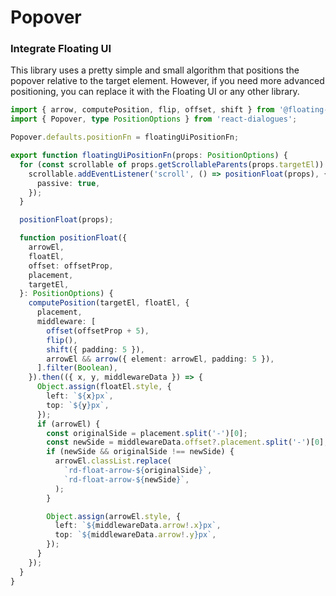 # Popover

### Integrate Floating UI

This library uses a pretty simple and small algorithm that positions the popover
relative to the target element. However, if you need more advanced positioning,
you can replace it with the Floating UI or any other library.

```typescript
import { arrow, computePosition, flip, offset, shift } from '@floating-ui/dom';
import { Popover, type PositionOptions } from 'react-dialogues';

Popover.defaults.positionFn = floatingUiPositionFn;

export function floatingUiPositionFn(props: PositionOptions) {
  for (const scrollable of props.getScrollableParents(props.targetEl)) {
    scrollable.addEventListener('scroll', () => positionFloat(props), {
      passive: true,
    });
  }

  positionFloat(props);

  function positionFloat({
    arrowEl,
    floatEl,
    offset: offsetProp,
    placement,
    targetEl,
  }: PositionOptions) {
    computePosition(targetEl, floatEl, {
      placement,
      middleware: [
        offset(offsetProp + 5),
        flip(),
        shift({ padding: 5 }),
        arrowEl && arrow({ element: arrowEl, padding: 5 }),
      ].filter(Boolean),
    }).then(({ x, y, middlewareData }) => {
      Object.assign(floatEl.style, {
        left: `${x}px`,
        top: `${y}px`,
      });
      if (arrowEl) {
        const originalSide = placement.split('-')[0];
        const newSide = middlewareData.offset?.placement.split('-')[0];
        if (newSide && originalSide !== newSide) {
          arrowEl.classList.replace(
            `rd-float-arrow-${originalSide}`,
            `rd-float-arrow-${newSide}`,
          );
        }

        Object.assign(arrowEl.style, {
          left: `${middlewareData.arrow!.x}px`,
          top: `${middlewareData.arrow!.y}px`,
        });
      }
    });
  }
}
```
